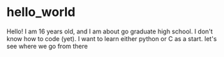 # hello_world
Hello! 
I am 16 years old, and I am about go graduate high school. I don't know how to code (yet). I want to learn either python or C as a start. let's see where we go from there
